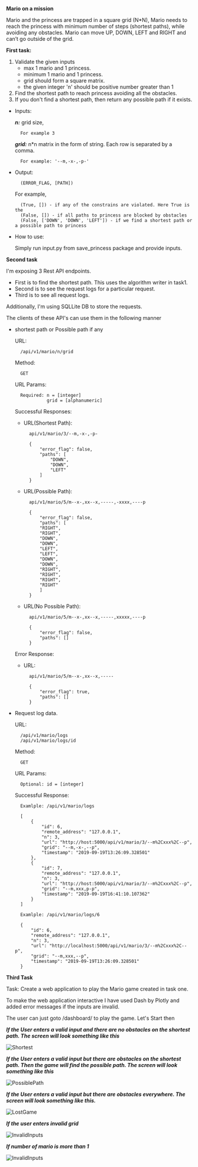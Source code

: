 **Mario on a mission**

Mario and the princess are trapped in a square grid (N*N), Mario needs to reach the princess with minimum number of steps (shortest paths), while avoiding any obstacles. Mario can move UP, DOWN, LEFT and RIGHT and can’t go outside of the grid.

**First task:**

1. Validate the given inputs 
    * max 1 mario and 1 princess.
    * minimum 1 mario and 1 princess. 
    * grid should form a square matrix.
    * the given integer 'n' should be positive number greater than 1
2. Find the shortest path to reach princess avoiding all the obstacles.
3. If you don't find a shortest path, then return any possible path if it exists.

* Inputs:

    ***n:*** grid size, 
    
        For example 3
  
    ***grid:*** n*n matrix in the form of string. Each row is separated by a comma.
		
		For example: '--m,-x-,-p-'

* Output:
	
	    (ERROR_FLAG, [PATH])
	
	For example,
	
	    (True, []) - if any of the constrains are violated. Here True is the
        (False, []) - if all paths to princess are blocked by obstacles
        (False, ['DOWN', 'DOWN', 'LEFT']) - if we find a shortest path or a possible path to princess
        
* How to use:

    Simply run input.py from save_princess package and provide inputs.
    
**Second task**

I'm exposing 3 Rest API endpoints. 

* First is to find the shortest path. This uses the algorithm writer in task1. 
* Second is to see the request logs for a particular request.
* Third is to see all request logs.

Additionally, I'm using SQLLite DB to store the requests.
 
The clients of these API's can use them in the following manner

* shortest path or Possible path if any

    URL:

        /api/v1/mario/n/grid
     
    Method:
    
        GET
    
    URL Params:
        
        Required: n = [integer]
                  grid = [alphanumeric]
                  
    Successful Responses:
    
    * URL(Shortest Path): 
    
            api/v1/mario/3/--m,-x-,-p-
        
            {
                "error_flag": false,
                "paths": [
                    "DOWN",
                    "DOWN",
                    "LEFT"
                ]
            }
        
    * URL(Possible Path): 
    
            api/v1/mario/5/m--x-,xx--x,-----,-xxxx,----p
        
            {
                "error_flag": false,
                "paths": [
                "RIGHT",
                "RIGHT",
                "DOWN",
                "DOWN",
                "LEFT",
                "LEFT",
                "DOWN",
                "DOWN",
                "RIGHT",
                "RIGHT",
                "RIGHT",
                "RIGHT"
                ]
            }
        
    * URL(No Possible Path): 
    
            api/v1/mario/5/m--x-,xx--x,-----,xxxxx,----p
        
            {
                "error_flag": false,
                "paths": []
            }
            
    Error Response:
    
    * URL: 

            api/v1/mario/5/m--x-,xx--x,-----
    
            {
                "error_flag": true,
                "paths": []
            }
        
          
* Request log data.

    URL:

        /api/v1/mario/logs 
        /api/v1/mario/logs/id
     
    Method:
    
        GET
    
    URL Params:
        
        Optional: id = [integer]
                  
    Successful Response:
        
        Examlple: /api/v1/mario/logs
    
        [
            {
                "id": 6,
                "remote_address": "127.0.0.1",
                "n": 3,
                "url": "http://host:5000/api/v1/mario/3/--m%2Cxxx%2C--p",
                "grid": "--m,-x-,--p",
                "timestamp": "2019-09-19T13:26:09.328501"
            },
            {
                "id": 7,
                "remote_address": "127.0.0.1",
                "n": 3,
                "url": "http://host:5000/api/v1/mario/3/--m%2Cxxx%2C--p",
                "grid": "--m,xxx,p-p",
                "timestamp": "2019-09-19T16:41:10.107362"
            }
        ]
        
        Examlple: /api/v1/mario/logs/6
        
        {
            "id": 6,
            "remote_address": "127.0.0.1",
            "n": 3,
            "url": "http://localhost:5000/api/v1/mario/3/--m%2Cxxx%2C--p",
            "grid": "--m,xxx,--p",
            "timestamp": "2019-09-19T13:26:09.328501"
        }

**Third Task**

Task: Create a web application to play the Mario game created in task one.

To make the web application interactive I have used Dash by Plotly and added error messages if the inputs are invalid. 

The user can just goto /dashboard/ to play the game. Let's Start then

***If the User enters a valid input and there are no obstacles on the shortest path. The screen will look something like this***

![Shortest](/app/assets/game_output_shortest.png)

***If the User enters a valid input but there are obstacles on the shortest path. Then the game will find the possible path. The screen will look something like this***

![PossiblePath](/app/assets/game_output_possible_path.png)

***If the User enters a valid input but there are obstacles everywhere. The screen will look something like this.***
 
![LostGame](/app/assets/game_output_lost_game.png)

***If the user enters invalid grid***

![InvalidInputs](/app/assets/game_output_invalid_grid.png)

***If number of mario is more than 1***

![InvalidInputs](/app/assets/game_output_only_one_mario.png)

